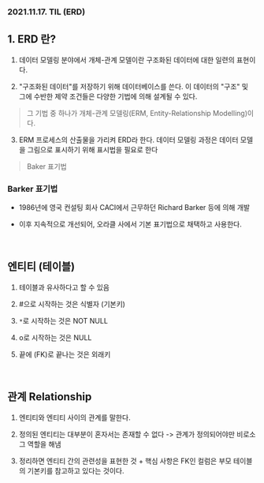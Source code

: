### 2021.11.17. TIL (ERD)

## 1. ERD 란?

1. 데이터 모델링 분야에서 개체-관계 모델이란 구조화된 데이터에 대한 일련의 표현이다.

2. "구조화된 데이터"를 저장하기 위해 데이터베이스를 쓴다. 이 데이터의 "구조" 및 그에 수반한 제약 조건들은 다양한 기법에 의해 설계될 수 있다. 

> 그 기법 중 하나가 개체-관계 모델링(ERM, Entity-Relationship Modelling)이다.

3. ERM 프로세스의 산출물을 가리켜 ERD라 한다. 데이터 모델링 과정은 데이터 모델을 그림으로 표시하기 위해 표시법을 필요로 한다

> Baker 표기법
 

### Barker 표기법

- 1986년에 영국 컨설팅 회사 CACI에서 근무하던 Richard Barker 등에 의해 개발

- 이후 지속적으로 개선되어, 오라클 사에서 기본 표기법으로 채택하고 사용한다.

<br>

## 엔티티 (테이블)

1. 테이블과 유사하다고 할 수 있음

2. #으로 시작하는 것은 식별자 (기본키)

3. ```*```로 시작하는 것은 NOT NULL

4. o로 시작하는 것은 NULL

5. 끝에 (FK)로 끝나는 것은 외래키

<br>

## 관계 Relationship

1. 엔티티와 엔티티 사이의 관계를 말한다.

2. 정의된 엔티티는 대부분이 혼자서는 존재할 수 없다 -> 관계가 정의되어야만 비로소 그 역할을 해냄

3. 정리하면 엔티티 간의 관련성을 표현한 것  + 핵심 사항은 FK인 컬럼은 부모 테이블의 기본키를 참고하고 있다는 것이다.
